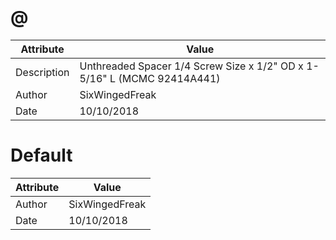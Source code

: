 # @
| Attribute | Value |
| ---  | ---     |
| Description | Unthreaded Spacer 1/4 Screw Size x 1/2&quot; OD x  1-5/16&quot; L (MCMC 92414A441) |
| Author | SixWingedFreak |
| Date | 10/10/2018 |
# Default
| Attribute | Value |
| ---  | ---     |
| Author | SixWingedFreak |
| Date | 10/10/2018 |
